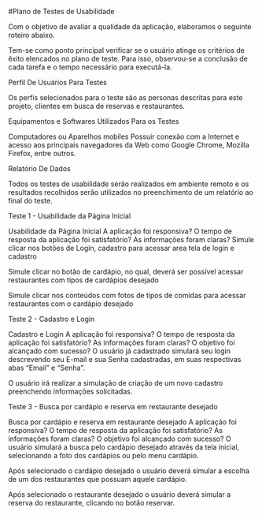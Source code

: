 #Plano de Testes de Usabilidade

Com o objetivo de avaliar a qualidade da aplicação, elaboramos o seguinte roteiro abaixo.

Tem-se como ponto principal verificar se o usuário atinge os critérios de êxito elencados no plano de teste. Para isso, observou-se a conclusão de cada tarefa e o tempo necessário para executá-la.

Perfil De Usuários Para Testes

Os perfis selecionados para o teste são as personas descritas para este projeto, clientes em busca de reservas e restaurantes.

Equipamentos e Softwares Utilizados Para os Testes

Computadores ou Aparelhos mobiles
Possuir conexão com a Internet e acesso aos principais navegadores da Web como Google Chrome, Mozilla Firefox, entre outros.

Relatório De Dados

Todos os testes de usabilidade serão realizados em ambiente remoto e os resultados recolhidos serão utilizados no preenchimento de um relatório ao final do teste.

Teste 1 - Usabilidade da Página Inicial


Usabilidade da Página Inicial
A aplicação foi responsiva?
O tempo de resposta da aplicação foi satisfatório?
As informações foram claras?
Simule clicar nos botões de Login, cadastro para acessar area tela de login e cadastro






Simule clicar no botão de cardápio, no qual, deverá ser possível acessar restaurantes com tipos de cardápios desejado






Simule clicar nos conteúdos com fotos de tipos de comidas para acessar restaurantes com o cardápio desejado













Teste 2 - Cadastro e Login


Cadastro e Login
A aplicação foi responsiva?
O tempo de resposta da aplicação foi satisfatório?
As informações foram claras?
O objetivo foi alcançado com sucesso?
O usuário já cadastrado simulará seu login descrevendo seu E-mail e sua Senha cadastradas, em suas respectivas abas “Email” e “Senha”.








O usuário irá realizar a simulação de criação de um novo cadastro preenchendo informações solicitadas.

















Teste 3 - Busca por cardápio e reserva em restaurante desejado


Busca por cardápio e reserva em restaurante desejado
A aplicação foi responsiva?
O tempo de resposta da aplicação foi satisfatório?
As informações foram claras?
O objetivo foi alcançado com sucesso?
O usuário simulará a busca pelo cardápio desejado através da tela inicial, selecionando a foto dos cardápios ou pelo menu cardápio.










Após selecionado o cardápio desejado o usuário deverá simular a escolha de um dos restaurantes que possuam aquele cardápio.










Após selecionado o restaurante desejado o usuário deverá simular a reserva do restaurante, clicando no botão reservar.












